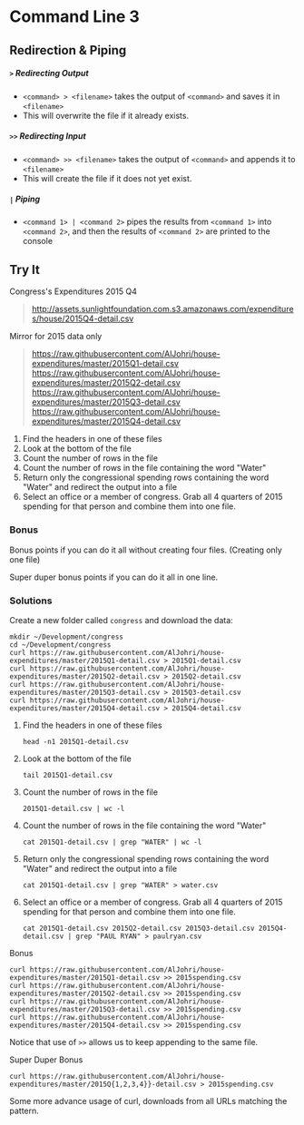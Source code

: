 # Command Line 3

## Redirection & Piping

##### `>` Redirecting Output
* `<command> > <filename>` takes the output of `<command>` and saves it in `<filename>`
* This will overwrite the file if it already exists.


##### `>>` Redirecting Input
* `<command> >> <filename>` takes the output of `<command>` and appends it to `<filename>`
* This will create the file if it does not yet exist.


##### `|` Piping
* `<command 1> | <command 2>` pipes the results from `<command 1>` into `<command 2>`, and then the results of `<command 2>` are printed to the console




## Try It

Congress's Expenditures 2015 Q4
> http://assets.sunlightfoundation.com.s3.amazonaws.com/expenditures/house/2015Q4-detail.csv

Mirror for 2015 data only

>https://raw.githubusercontent.com/AlJohri/house-expenditures/master/2015Q1-detail.csv
>https://raw.githubusercontent.com/AlJohri/house-expenditures/master/2015Q2-detail.csv
>https://raw.githubusercontent.com/AlJohri/house-expenditures/master/2015Q3-detail.csv
>https://raw.githubusercontent.com/AlJohri/house-expenditures/master/2015Q4-detail.csv

1. Find the headers in one of these files
2. Look at the bottom of the file
3. Count the number of rows in the file
4. Count the number of rows in the file containing the word "Water"
5. Return only the congressional spending rows containing the word "Water" and redirect the output into a file
6. Select an office or a member of congress. Grab all 4 quarters of 2015 spending for that person and combine them into one file.

### Bonus
Bonus points if you can do it all without creating four files. (Creating only one file)

Super duper bonus points if you can do it all in one line.

### Solutions

Create a new folder called `congress` and download the data:

```
mkdir ~/Development/congress
cd ~/Development/congress
curl https://raw.githubusercontent.com/AlJohri/house-expenditures/master/2015Q1-detail.csv > 2015Q1-detail.csv
curl https://raw.githubusercontent.com/AlJohri/house-expenditures/master/2015Q2-detail.csv > 2015Q2-detail.csv
curl https://raw.githubusercontent.com/AlJohri/house-expenditures/master/2015Q3-detail.csv > 2015Q3-detail.csv
curl https://raw.githubusercontent.com/AlJohri/house-expenditures/master/2015Q4-detail.csv > 2015Q4-detail.csv
```

1. Find the headers in one of these files

	```
	head -n1 2015Q1-detail.csv
	```

2. Look at the bottom of the file

	```
	tail 2015Q1-detail.csv
	```

3. Count the number of rows in the file

	```
	2015Q1-detail.csv | wc -l
	```

4. Count the number of rows in the file containing the word "Water"

	```
	cat 2015Q1-detail.csv | grep "WATER" | wc -l
	```

5. Return only the congressional spending rows containing the word "Water" and redirect the output into a file

	```
	cat 2015Q1-detail.csv | grep "WATER" > water.csv
	```

6. Select an office or a member of congress. Grab all 4 quarters of 2015 spending for that person and combine them into one file.

	```
	cat 2015Q1-detail.csv 2015Q2-detail.csv 2015Q3-detail.csv 2015Q4-detail.csv | grep "PAUL RYAN" > paulryan.csv
	```

Bonus

```
curl https://raw.githubusercontent.com/AlJohri/house-expenditures/master/2015Q1-detail.csv >> 2015spending.csv
curl https://raw.githubusercontent.com/AlJohri/house-expenditures/master/2015Q2-detail.csv >> 2015spending.csv
curl https://raw.githubusercontent.com/AlJohri/house-expenditures/master/2015Q3-detail.csv >> 2015spending.csv
curl https://raw.githubusercontent.com/AlJohri/house-expenditures/master/2015Q4-detail.csv >> 2015spending.csv
```

Notice that use of `>>` allows us to keep appending to the same file.


Super Duper Bonus

```
curl https://raw.githubusercontent.com/AlJohri/house-expenditures/master/2015Q{1,2,3,4}}-detail.csv > 2015spending.csv
```

Some more advance usage of curl, downloads from all URLs matching the pattern.

